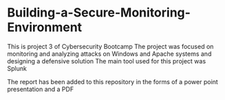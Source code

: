 # Building-a-Secure-Monitoring-Environment

This is project 3 of Cybersecurity Bootcamp
The project was focused on monitoring and analyzing attacks on Windows and Apache systems and designing a defensive solution
The main tool used for this project was Splunk

The report has been added to this repository in the forms of a power point presentation and a PDF
